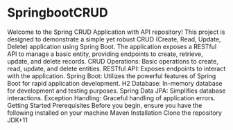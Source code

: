 # SpringbootCRUD
Welcome to the Spring CRUD Application with API repository! This project is designed to demonstrate a simple yet robust CRUD (Create, Read, Update, Delete) application using Spring Boot. The application exposes a RESTful API to manage a basic entity, providing endpoints to create, retrieve, update, and delete records.
CRUD Operations: Basic operations to create, read, update, and delete entities.
RESTful API: Exposes endpoints to interact with the application.
Spring Boot: Utilizes the powerful features of Spring Boot for rapid application development.
H2 Database: In-memory database for development and testing purposes.
Spring Data JPA: Simplifies database interactions.
Exception Handling: Graceful handling of application errors.
Getting Started
Prerequisites
Before you begin, ensure you have the following installed on your machine
Maven Installation Clone the repository JDK+11
